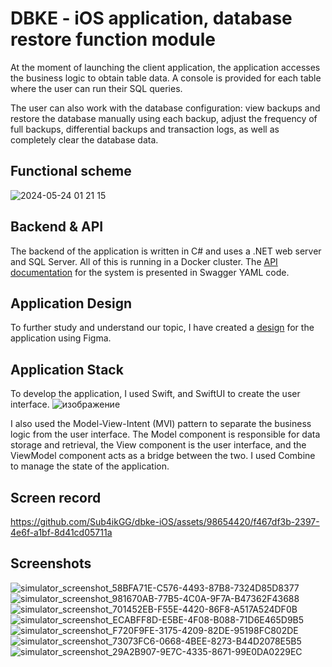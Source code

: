 # DBKE - iOS application, database restore function module
At the moment of launching the client application, the application accesses the business logic to obtain table data. A console is provided for each table where the user can run their SQL queries. 

The user can also work with the database configuration: view backups and restore the database manually using each backup, adjust the frequency of full backups, differential backups and transaction logs, as well as completely clear the database data.

## Functional scheme
![2024-05-24 01 21 15](https://github.com/Sub4ikGG/dbke-iOS/assets/98654420/8f2ba122-5a18-451c-b05d-a32b6ec3f6fd)

## Backend & API
The backend of the application is written in C# and uses a .NET web server and SQL Server. All of this is running in a Docker cluster. The [API documentation](https://hatebin.com/mgcyqqdejl) for the system is presented in Swagger YAML code.

## Application Design
To further study and understand our topic, I have created a [design](https://www.figma.com/design/tMuHSXWpR1gbkzCilentZp/DBKE?node-id=0-1&t=2LBdNKzi2HBFGHNi-1) for the application using Figma.

## Application Stack
To develop the application, I used Swift, and SwiftUI to create the user interface. 
![изображение](https://github.com/Sub4ikGG/dbke-iOS/assets/98654420/af095a4f-2ba9-4d25-9222-01b1941750b6)

I also used the Model-View-Intent (MVI) pattern to separate the business logic from the user interface. The Model component is responsible for data storage and retrieval, the View component is the user interface, and the ViewModel component acts as a bridge between the two. 
I used Combine to manage the state of the application.

## Screen record
https://github.com/Sub4ikGG/dbke-iOS/assets/98654420/f467df3b-2397-4e6f-a1bf-8d41cd05711a

## Screenshots
![simulator_screenshot_58BFA71E-C576-4493-87B8-7324D85D8377](https://github.com/Sub4ikGG/dbke-iOS/assets/98654420/d5206230-791a-4f26-84f1-2ee1fd84cb2d)
![simulator_screenshot_981670AB-77B5-4C0A-9F7A-B47362F43688](https://github.com/Sub4ikGG/dbke-iOS/assets/98654420/8195625d-f92b-41d4-bb63-5da208a95639)
![simulator_screenshot_701452EB-F55E-4420-86F8-A517A524DF0B](https://github.com/Sub4ikGG/dbke-iOS/assets/98654420/7d17f7df-231f-4a59-9839-3d85b6451fcb)
![simulator_screenshot_ECABFF8D-E5BE-4F08-B088-71D6E465D9B5](https://github.com/Sub4ikGG/dbke-iOS/assets/98654420/2ed6c996-2324-436f-85c2-ef302bcead46)
![simulator_screenshot_F720F9FE-3175-4209-82DE-95198FC802DE](https://github.com/Sub4ikGG/dbke-iOS/assets/98654420/714c6aa1-5798-4de9-887c-b09bfccc5959)
![simulator_screenshot_73073FC6-0668-4BEE-8273-B44D2078E5B5](https://github.com/Sub4ikGG/dbke-iOS/assets/98654420/c470801d-25ad-49df-9c0a-b66c94571c0e)
![simulator_screenshot_29A2B907-9E7C-4335-8671-99E0DA0229EC](https://github.com/Sub4ikGG/dbke-iOS/assets/98654420/a39bab46-f8ad-4095-b880-f67a09245153)

